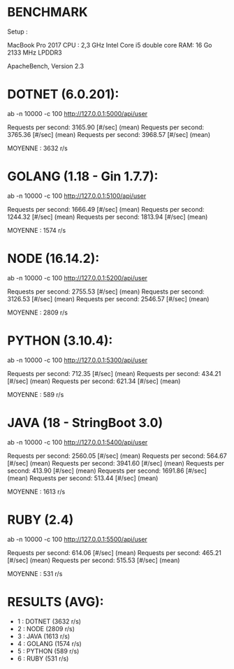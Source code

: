 BENCHMARK
=========

Setup : 

MacBook Pro 2017
CPU : 2,3 GHz Intel Core i5 double core
RAM: 16 Go 2133 MHz LPDDR3

ApacheBench, Version 2.3

DOTNET (6.0.201):
=================

ab -n 10000 -c 100 http://127.0.0.1:5000/api/user

Requests per second:    3165.90 [#/sec] (mean)
Requests per second:    3765.36 [#/sec] (mean)
Requests per second:    3968.57 [#/sec] (mean)

MOYENNE : 3632 r/s

GOLANG (1.18 - Gin 1.7.7):
==========================

ab -n 10000 -c 100 http://127.0.0.1:5100/api/user

Requests per second:    1666.49 [#/sec] (mean)
Requests per second:    1244.32 [#/sec] (mean)
Requests per second:    1813.94 [#/sec] (mean)

MOYENNE : 1574 r/s

NODE (16.14.2):
===============

ab -n 10000 -c 100 http://127.0.0.1:5200/api/user

Requests per second:    2755.53 [#/sec] (mean)
Requests per second:    3126.53 [#/sec] (mean)
Requests per second:    2546.57 [#/sec] (mean)

MOYENNE : 2809 r/s

PYTHON (3.10.4):
========

ab -n 10000 -c 100 http://127.0.0.1:5300/api/user

Requests per second:    712.35 [#/sec] (mean)
Requests per second:    434.21 [#/sec] (mean)
Requests per second:    621.34 [#/sec] (mean)

MOYENNE : 589 r/s

JAVA (18 - StringBoot 3.0)
===============

ab -n 10000 -c 100 http://127.0.0.1:5400/api/user

Requests per second:    2560.05 [#/sec] (mean)
Requests per second:    564.67 [#/sec] (mean)
Requests per second:    3941.60 [#/sec] (mean)
Requests per second:    413.90 [#/sec] (mean)
Requests per second:    1691.86 [#/sec] (mean)
Requests per second:    513.44 [#/sec] (mean)

MOYENNE : 1613 r/s

RUBY (2.4)
==========

ab -n 10000 -c 100 http://127.0.0.1:5500/api/user

Requests per second:    614.06 [#/sec] (mean)
Requests per second:    465.21 [#/sec] (mean)
Requests per second:    515.53 [#/sec] (mean)

MOYENNE : 531 r/s

RESULTS (AVG): 
==============

* 1 : DOTNET (3632 r/s)
* 2 : NODE (2809 r/s)
* 3 : JAVA (1613 r/s)
* 4 : GOLANG (1574 r/s)
* 5 : PYTHON (589 r/s)
* 6 : RUBY (531 r/s)